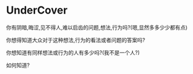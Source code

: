 # UnderCover
你有阴暗,晦涩,见不得人,难以启齿的问题,想法,行为吗?(嗯,显然多多少少都有点)  

你想得知道大众对于这种想法,行为的看法或者问题的答案吗?  

你想知道有同样想法或行为的人有多少吗?(我不是一个人?)   

如何知道?  
